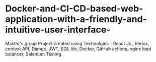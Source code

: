 # Docker-and-CI-CD-based-web-application-with-a-friendly-and-intuitive-user-interface-
Master's group Project created using Technolgies - React Js , Redux, context API, Django, JWT, SQL lite, Docker, GitHub actions, nginx load balancer, Selenium Testing.
